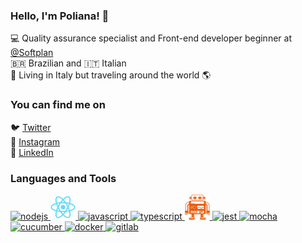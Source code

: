 ### Hello, I'm Poliana! 👋

💻 Quality assurance specialist and Front-end developer beginner at [@Softplan](https://www.softplan.com.br/) <br>
🇧🇷 Brazilian and 🇮🇹 Italian <br>
🏡 Living in Italy but traveling around the world 🌎

### You can find me on
🐦 [Twitter](https://twitter.com/polianarufatto) <br>
📸 [Instagram](https://instagram.com/polianarufatto) <br>
💼 [LinkedIn](https://www.linkedin.com/in/polianarufatto/) <br>

### Languages and Tools

<p align="left">

  <a href="https://nodejs.org" target="_blank">
    <img
      src="https://devicons.github.io/devicon/devicon.git/icons/nodejs/nodejs-original.svg"
      alt="nodejs"
      width="40"
      height="40"
    />
  </a>
  
   <a href="https://reactjs.org/" target="_blank">
    <img
      src="https://github.com/devicons/devicon/blob/master/icons/react/react-original.svg"
      alt="react"
      width="40"
      height="40"
    />
  </a>
  
  <a href="https://developer.mozilla.org/en-US/docs/Web/JavaScript" target="_blank">
    <img
      src="https://devicons.github.io/devicon/devicon.git/icons/javascript/javascript-original.svg"
      alt="javascript"
      width="40"
      height="40"
    />
  </a>

  <a href="https://www.typescriptlang.org/" target="_blank">
    <img
      src="https://devicons.github.io/devicon/devicon.git/icons/typescript/typescript-original.svg"
      alt="typescript"
      width="40"
      height="40"
    />
  </a>

  <a href="https://webdriver.io/" target="_blank">
    <img
      src="https://raw.githubusercontent.com/webdriverio/webdriverio/master/website/static/img/webdriverio.png"
      alt="webdriverio"
      width="40"
      height="40"
    />
  </a>

  <a href="https://jestjs.io" target="_blank">
    <img
      src="https://www.vectorlogo.zone/logos/jestjsio/jestjsio-icon.svg"
      alt="jest"
      width="40"
      height="40"
    />
  </a>

  <a href="https://mochajs.org/" target="_blank">
    <img
      src="https://devicon.dev/devicon.git/icons/mocha/mocha-plain.svg"
      alt="mocha"
      width="40"
      height="40"
    />
  </a>

  <a href="https://cucumber.io/" target="_blank">
    <img
      src="https://devicon.dev/devicon.git/icons/cucumber/cucumber-plain.svg"
      alt="cucumber"
      width="40"
      height="40"
    />
  </a>

  <a href="https://www.docker.com/" target="_blank">
    <img
      src="https://devicons.github.io/devicon/devicon.git/icons/docker/docker-original.svg"
      alt="docker"
      width="40"
      height="40"
    />
  </a>
  
  <a href="https://about.gitlab.com/" target="_blank">
    <img
      src="https://devicon.dev/devicon.git/icons/gitlab/gitlab-original.svg"
      alt="gitlab"
      width="40"
      height="40"
    />
  </a>
</p>

